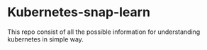 # Kubernetes-snap-learn
This repo consist of all the possible information for understanding kubernetes in simple way.
